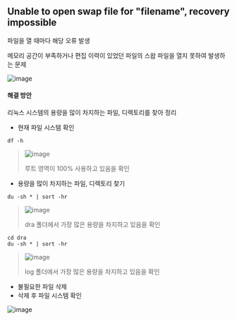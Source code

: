 ## Unable to open swap file for "filename", recovery impossible
파일을 열 때마다 해당 오류 발생

메모리 공간이 부족하거나 편집 이력이 있었던 파일의 스왑 파일을 열지 못하여 발생하는 문제

![image](https://user-images.githubusercontent.com/64197428/139016409-9e614e91-7004-41c1-8022-b8da9a82c459.png)
#### 해결 방안
리눅스 시스템의 용량을 많이 차지하는 파일, 디렉토리를 찾아 정리
- 현재 파일 시스템 확인
```
df -h
```
> ![image](https://user-images.githubusercontent.com/64197428/139016892-1ca4dfe4-f5b9-449a-984f-15aeb0bc103b.png)
> 
> 루트 영역이 100% 사용하고 있음을 확인
- 용량을 많이 차지하는 파일, 디렉토리 찾기
```
du -sh * | sort -hr
```
> ![image](https://user-images.githubusercontent.com/64197428/139017435-49d89d3a-2177-4862-ad7a-817d9288600f.png)
> 
> dra 폴더에서 가장 많은 용량을 차지하고 있음을 확인
```
cd dra
du -sh * | sort -hr
```
> ![image](https://user-images.githubusercontent.com/64197428/139017773-04936145-6f83-4df7-a5e5-2439880ff066.png)
> 
> log 폴더에서 가장 많은 용량을 차지하고 있음을 확인

- 불필요한 파일 삭제
- 삭제 후 파일 시스템 확인

![image](https://user-images.githubusercontent.com/64197428/139018158-ff8416e9-a1cc-460c-b744-a01fcdf1a602.png)
